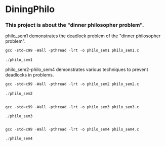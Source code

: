 # DiningPhilo

### This project is about the "dinner philosopher problem".  
philo_sem1 demonstrates the deadlock problem of the "dinner philosopher problem".
```c
gcc -std=c99 -Wall -pthread -lrt -o philo_sem1 philo_sem1.c
        
./philo_sem1
```
philo_sem2-philo_sem4 demonstrates various techniques to prevent deadlocks in problems.
```c
gcc -std=c99 -Wall -pthread -lrt -o philo_sem2 philo_sem2.c
        
./philo_sem2


gcc -std=c99 -Wall -pthread -lrt -o philo_sem3 philo_sem3.c

./philo_sem3


gcc -std=c99 -Wall -pthread -lrt -o philo_sem4 philo_sem4.c

./philo_sem4
```